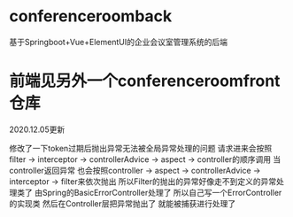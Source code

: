 # conferenceroomback
基于Springboot+Vue+ElementUI的企业会议室管理系统的后端
# 前端见另外一个conferenceroomfront仓库

2020.12.05更新


修改了一下token过期后抛出异常无法被全局异常处理的问题
请求进来会按照 filter -> interceptor -> controllerAdvice -> aspect -> controller的顺序调用
当controller返回异常 也会按照controller -> aspect -> controllerAdvice -> interceptor -> filter来依次抛出
所以Filter的抛出的异常好像走不到定义的异常处理类了 由Spring的BasicErrorController处理了
所以自己写一个ErrorController的实现类 然后在Controller层把异常抛出了 就能被捕获进行处理了




